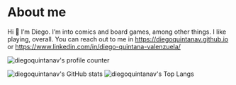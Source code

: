# About me

Hi 👋 I’m Diego. I’m into comics and board games, among other things. I like playing, overall. You can reach out to me in <https://diegoquintanav.github.io> or <https://www.linkedin.com/in/diego-quintana-valenzuela/>

![diegoquintanav's profile counter](https://komarev.com/ghpvc/?username=diegoquintanav)

![diegoquintanav's GitHub stats](https://github-readme-stats.vercel.app/api?username=diegoquintanav&show_icons=true&title_color=fff&icon_color=79ff97&text_color=9f9f9f&bg_color=151515)
![diegoquintanav's Top Langs](https://github-readme-stats.vercel.app/api/top-langs/?username=diegoquintanav&hide=TeX,html,jupyter%20notebook,css&layout=compact&title_color=fff&icon_color=79ff97&text_color=9f9f9f&bg_color=151515)

<!---
diegoquintanav/diegoquintanav is a ✨ special ✨ repository because its `README.md` (this file) appears on your GitHub profile.
You can click the Preview link to take a look at your changes.
--->
